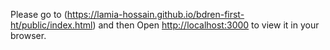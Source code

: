 Please go to 
(https://lamia-hossain.github.io/bdren-first-ht/public/index.html) 
and then Open 
[http://localhost:3000](http://localhost:3000) to view it in your browser.
